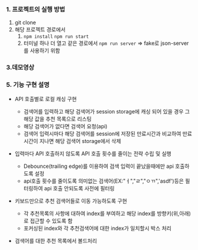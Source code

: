 
### 1. 프로젝트의 실행 방법
1. git clone
2. 해당 프로젝트 경로에서
   1. ```npm install```
   ```npm run start```
   2. 터미널 하나 더 열고 같은 경로에서
   ```npm run server```
   => fake로 json-server를 사용하기 위함 
### 3.데모영상


### 5. 기능 구현 설명
  - API 호출별로 로컬 캐싱 구현
    - 검색어를 입력하고 해당 검색어가 session storage에 캐싱 되어 있을 경우 그 해당 값을 추천 목록으로 리스팅
    - 해당 검색어가 없다면 검색어 요청(api)
    - 검색어 입력시마다 해당 검색어를 session에 저장된 만료시간과 비교하여 만료시간이 지나면 해당 검색어 storage에서 삭제 
    
- 입력마다 API 호출하지 않도록 API 호출 횟수를 줄이는 전략 수립 및 실행
    - Debounce(trailing edge)를 이용하여 검색 입력이 끝났을때에만 api 호출하도록 설정
    - api호출 횟수를 줄이도록 의미없는 검색어(EX:"ㅓ","ㄹ","ㅇㄲ",'asdf')등은 필터링하여 api 호출 안되도록 사전에 필터링
    
- 키보드만으로 추천 검색어들로 이동 가능하도록 구현
    - 각 추천목록의 사항에 대하여 index를 부여하고 해당 index를 방향키(위,아래)로 접근할 수 있도록 함
    - 포커싱된 index와 각 추천검색어에 대한 index가 일치할시 박스 처리 

- 검색어를 대한 추천 목록에서 볼드처리

